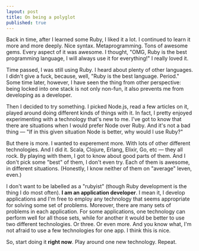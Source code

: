 ```yaml
---
layout: post
title: On being a polyglot
published: true
---
```


Back in time, after I learned some Ruby, I liked it a lot. I continued to learn it more and more deeply. Nice syntax. Metaprogramming. Tons of awesome gems. Every aspect of it was awesome. I thought, "OMG, Ruby is the best programming language, I will always use it for everything!" I really loved it.

Time passed, I was still using Ruby. I heard about plenty of other languages. I didn't give a fuck, because, well, "Ruby is the best language. Period." Some time later, however, I have seen the thing from other perspective: being locked into one stack is not only non-fun, it also prevents me from developing as a developer.

Then I decided to try something. I picked Node.js, read a few articles on it, played around doing different kinds of things with it. In fact, I pretty enjoyed experimenting with a technology that's new to me. I've got to know that there are situations when I would prefer Node over Ruby. And it's not a bad thing — "If in this given situation Node is better, why would I use Ruby?"

But there is more. I wanted to experement more. With lots of other different technologies. And I did it. Scala, Clojure, Erlang, Elixir, Go, etc — they all rock. By playing with them, I got to know about good parts of them. And I don't pick some "best" of them, I don't even try. Each of them is awesome, in different situations. (Honestly, I know neither of them on "average" leven, even.)

I don't want to be labelled as a "rubyist" (though Ruby development is the thing I do most often). **I am an application developer**. I mean it, I develop applications and I'm free to employ any technology that seems appropriate for solving some set of problems. Moreover, there are many sets of problems in each application. For some applications, one technology can perform well for all those sets, while for another it would be better to use two different technologies. Or three. Or even more. And you know what, I'm not afraid to use a few technologies for one app. I think this is nice.

So, start doing it **right now**. Play around one new technology. Repeat.
